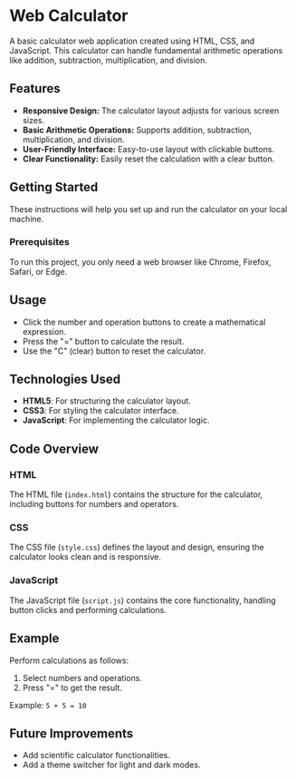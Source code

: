 # Web Calculator

A basic calculator web application created using HTML, CSS, and JavaScript. This calculator can handle fundamental arithmetic operations like addition, subtraction, multiplication, and division.

## Features

- **Responsive Design:** The calculator layout adjusts for various screen sizes.
- **Basic Arithmetic Operations:** Supports addition, subtraction, multiplication, and division.
- **User-Friendly Interface:** Easy-to-use layout with clickable buttons.
- **Clear Functionality:** Easily reset the calculation with a clear button.
  
## Getting Started

These instructions will help you set up and run the calculator on your local machine.

### Prerequisites

To run this project, you only need a web browser like Chrome, Firefox, Safari, or Edge.

## Usage

- Click the number and operation buttons to create a mathematical expression.
- Press the "=" button to calculate the result.
- Use the "C" (clear) button to reset the calculator.

## Technologies Used

- **HTML5**: For structuring the calculator layout.
- **CSS3**: For styling the calculator interface.
- **JavaScript**: For implementing the calculator logic.

## Code Overview

### HTML

The HTML file (`index.html`) contains the structure for the calculator, including buttons for numbers and operators.

### CSS

The CSS file (`style.css`) defines the layout and design, ensuring the calculator looks clean and is responsive.

### JavaScript

The JavaScript file (`script.js`) contains the core functionality, handling button clicks and performing calculations.

## Example

Perform calculations as follows:

1. Select numbers and operations.
2. Press "=" to get the result.

Example: `5 + 5 = 10`

## Future Improvements

- Add scientific calculator functionalities.
- Add a theme switcher for light and dark modes.
